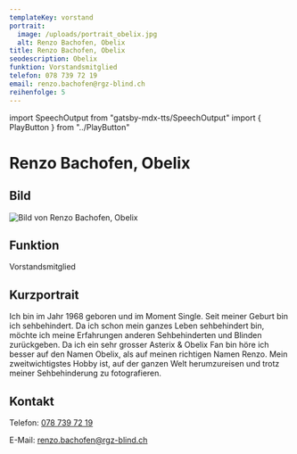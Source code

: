 ```yaml
---
templateKey: vorstand
portrait:
  image: /uploads/portrait_obelix.jpg
  alt: Renzo Bachofen, Obelix
title: Renzo Bachofen, Obelix
seodescription: Obelix
funktion: Vorstandsmitglied
telefon: 078 739 72 19
email: renzo.bachofen@rgz-blind.ch
reihenfolge: 5
---
```



import SpeechOutput from "gatsby-mdx-tts/SpeechOutput"
import { PlayButton } from "../PlayButton"

<SpeechOutput id="vorstand-obelix" customPlayButton={PlayButton}>

# Renzo Bachofen, Obelix

## Bild

![Bild von Renzo Bachofen, Obelix](/uploads/portrait_obelix.jpg "Bild von Renzo Bachofen, Obelix")

## Funktion

Vorstandsmitglied

## Kurzportrait

Ich bin im Jahr 1968 geboren und im Moment Single. Seit meiner Geburt bin ich sehbehindert. Da ich schon mein ganzes Leben sehbehindert bin, möchte ich meine Erfahrungen anderen Sehbehinderten und Blinden zurückgeben. Da ich ein sehr grosser Asterix & Obelix Fan bin höre ich besser auf den Namen Obelix, als auf meinen richtigen Namen Renzo. Mein zweitwichtigstes Hobby ist, auf der ganzen Welt herumzureisen und trotz meiner Sehbehinderung zu fotografieren.

## Kontakt

Telefon: [078 739 72 19](<tel:078 739 72 19>)

E-Mail: [renzo.bachofen@rgz-blind.ch](mailto:renzo.bachofen@rgz-blind.ch)

</SpeechOutput>